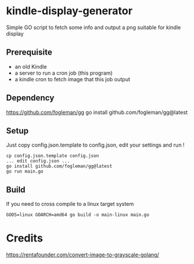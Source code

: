 # kindle-display-generator
 Simple GO script to fetch some info and output a png suitable for kindle display

## Prerequisite

- an old Kindle
- a server to run a cron job (this program)
- a kindle cron to fetch image that this job output

## Dependency

https://github.com/fogleman/gg
go install github.com/fogleman/gg@latest

## Setup

Just copy config.json.template to config.json, edit your settings and run !

````
cp config.json.template config.json
... edit config.json ...
go install github.com/fogleman/gg@latest
go run main.go
````

## Build

If you need to cross compile to a linux target system

````
GOOS=linux GOARCH=amd64 go build -o main-linux main.go
````

# Credits

https://rentafounder.com/convert-image-to-grayscale-golang/
